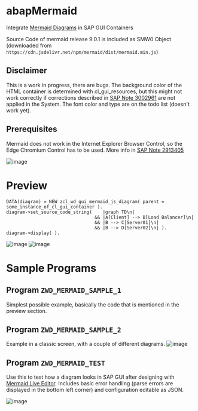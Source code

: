 # abapMermaid
Integrate [Mermaid Diagrams](https://github.com/mermaid-js/mermaid) in SAP GUI Containers

Source Code of mermaid release 9.0.1 is included as SMW0 Object (downloaded from `https://cdn.jsdelivr.net/npm/mermaid/dist/mermaid.min.js`)

## Disclaimer
This is a work in progress, there are bugs. The background color of the HTML container is determined with cl_gui_resources, but this might not work correctly if corrections described in [SAP Note 3002961](https://launchpad.support.sap.com/#/notes/3002961) are not applied in the System. 
The font color and type are on the todo list (doesn't work yet).

## Prerequisites
Mermaid does not work in the Internet Explorer Browser Control, so the Edge Chromium Control has to be used. More info in [SAP Note 2913405](https://launchpad.support.sap.com/#/notes/2913405)

![image](https://user-images.githubusercontent.com/6908247/162700774-2aedd4ac-526c-4b82-9dff-cb331ddf3cf4.png)


# Preview
```abap
DATA(diagram) = NEW zcl_wd_gui_mermaid_js_diagram( parent = some_instance_of_cl_gui_container ).
diagram->set_source_code_string(    |graph TD\n|
                                 && |A[Client] --> B[Load Balancer]\n|
                                 && |B --> C[Server01]\n|
                                 && |B --> D[Server02]\n| ).
diagram->display( ).
```
![image](https://user-images.githubusercontent.com/6908247/162644750-43fa7f39-2610-4da9-963f-3beec23d9143.png) ![image](https://user-images.githubusercontent.com/6908247/162644775-c2aba0bc-6144-4471-b69e-6e2e8add5187.png)

# Sample Programs
## Program `ZWD_MERMAID_SAMPLE_1`
Simplest possible example, basically the code that is mentioned in the preview section.

## Program `ZWD_MERMAID_SAMPLE_2`
Example in a classic screen, with a couple of different diagrams. 
![image](https://user-images.githubusercontent.com/6908247/162852204-b6f09007-6518-451c-a3eb-ca47917f6717.png)

## Program `ZWD_MERMAID_TEST`
Use this to test how a diagram looks in SAP GUI after designing with [Mermaid Live Editor](https://mermaid.live).
Includes basic error handling (parse errors are displayed in the bottom left corner) and configuration editable as JSON.

![image](https://user-images.githubusercontent.com/6908247/162852877-9c5b6dae-5d97-4164-b03e-1e31092d06a7.png)
